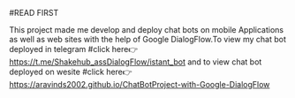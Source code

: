      
#READ FIRST
      

This project made me develop and deploy chat bots on mobile Applications as well as web sites with the help of Google DialogFlow.To view my chat bot deployed in telegram
#click here👉 https://t.me/Shakehub_assDialogFlow/istant_bot 
and to view chat bot deployed on wesite 
#click here👉 https://aravinds2002.github.io/ChatBotProject-with-Google-DialogFlow
